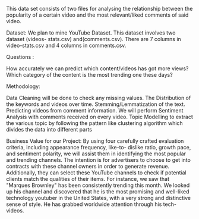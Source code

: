 This data set consists of two files for analysing the relationship between the 
popularity of a certain video and the most relevant/liked comments of said video.

Dataset: We plan to mine YouTube Dataset. This dataset involves two dataset (videos- stats.csv) and(comments.csv). 
There are 7 columns in video-stats.csv and 4 columns in comments.csv.

Questions :

How accurately we can predict which content/videos has got more views? 
Which category of the content is the most trending one these days?



Methodology:

Data Cleaning will be done to check any missing values.
The Distribution of the keywords and videos over time.
Stemming/Lemmatization of the text.
Predicting videos from comment information.
We will perform Sentiment Analysis with comments received on every video.
Topic Modelling to extract the various topic by following the pattern like clustering
algorithm which divides the data into different parts


Business Value for our Project:
By using four carefully crafted evaluation criteria, including appearance frequency, like-to- dislike ratio, growth pace, and sentiment polarity, 
we will assist them in identifying the most popular and trending channels. The intention is for advertisers to choose to get into contracts with these 
channel owners in order to generate revenue. Additionally, they can select these YouTube channels to check if potential clients match the qualities of their items. 
For instance, we saw that "Marques Brownley" has been consistently trending this month. We looked up his channel and discovered that he is the most promising and well-liked 
technology youtuber in the United States, with a very strong and distinctive sense of style. He has grabbed
worldwide attention through his tech-videos.
